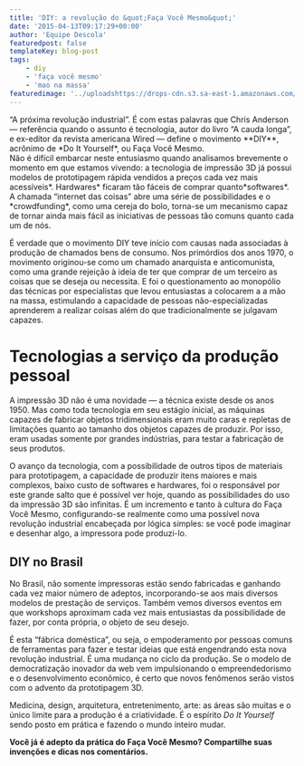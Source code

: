 ```yaml
---
title: 'DIY: a revolução do &quot;Faça Você Mesmo&quot;'
date: '2015-04-13T09:17:29+00:00'
author: 'Equipe Descola'
featuredpost: false
templateKey: blog-post
tags:
    - diy
    - 'faça você mesmo'
    - 'mao na massa'
featuredimage: '../uploadshttps://drops-cdn.s3.sa-east-1.amazonaws.com/drops-new/wp-content/uploads/2015/04/13091729/Felix_3D_Printer_-_Printing_Head-150x150.jpg'
---
```

<div class="form-group">“A próxima revolução industrial”. É com estas palavras que Chris Anderson — referência quando o assunto é tecnologia, autor do livro “A cauda longa”, e ex-editor da revista americana Wired — define o movimento **DIY**, acrônimo de *Do It Yourself*, ou Faça Você Mesmo.</div><div class="offer-content ng-binding ng-scope">Não é difícil embarcar neste entusiasmo quando analisamos brevemente o momento em que estamos vivendo: a tecnologia de impressão 3D já possui modelos de prototipagem rápida vendidos a preços cada vez mais acessíveis*. Hardwares* ficaram tão fáceis de comprar quanto*softwares*. A chamada “internet das coisas” abre uma série de possibilidades e o *crowdfunding*, como uma cereja do bolo, torna-se um mecanismo capaz de tornar ainda mais fácil as iniciativas de pessoas tão comuns quanto cada um de nós.

É verdade que o movimento DIY teve início com causas nada associadas à produção de chamados bens de consumo. Nos primórdios dos anos 1970, o movimento originou-se como um chamado anarquista e anticomunista, como uma grande rejeição à ideia de ter que comprar de um terceiro as coisas que se deseja ou necessita. E foi o questionamento ao monopólio das técnicas por especialistas que levou entusiastas a colocarem a a mão na massa, estimulando a capacidade de pessoas não-especializadas aprenderem a realizar coisas além do que tradicionalmente se julgavam capazes.

**Tecnologias a serviço da produção pessoal**
=============================================

A impressão 3D não é uma novidade — a técnica existe desde os anos 1950. Mas como toda tecnologia em seu estágio inicial, as máquinas capazes de fabricar objetos tridimensionais eram muito caras e repletas de limitações quanto ao tamanho dos objetos capazes de produzir. Por isso, eram usadas somente por grandes indústrias, para testar a fabricação de seus produtos.

O avanço da tecnologia, com a possibilidade de outros tipos de materiais para prototipagem, a capacidade de produzir itens maiores e mais complexos, baixo custo de softwares e hardwares, foi o responsável por este grande salto que é possível ver hoje, quando as possibilidades do uso da impressão 3D são infinitas. É um incremento e tanto à cultura do Faça Você Mesmo, configurando-se realmente como uma possível nova revolução industrial encabeçada por lógica simples: se você pode imaginar e desenhar algo, a impressora pode produzi-lo.

DIY no Brasil
-------------

No Brasil, não somente impressoras estão sendo fabricadas e ganhando cada vez maior número de adeptos, incorporando-se aos mais diversos modelos de prestação de serviços. Também vemos diversos eventos em que workshops aproximam cada vez mais entusiastas da possibilidade de fazer, por conta própria, o objeto de seu desejo.

É esta “fábrica doméstica”, ou seja, o empoderamento por pessoas comuns de ferramentas para fazer e testar ideias que está engendrando esta nova revolução industrial. É uma mudança no ciclo da produção. Se o modelo de democratização inovador da web vem impulsionando o empreendedorismo e o desenvolvimento econômico, é certo que novos fenômenos serão vistos com o advento da prototipagem 3D.

Medicina, design, arquitetura, entretenimento, arte: as áreas são muitas e o único limite para a produção é a criatividade. É o espírito *Do It Yourself* sendo posto em prática e fazendo o mundo inteiro mudar.

**Você já é adepto da prática do Faça Você Mesmo? Compartilhe suas invenções e dicas nos comentários.**

</div>